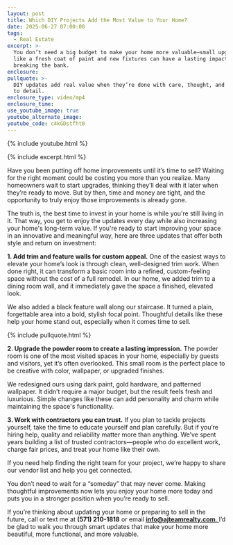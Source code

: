 ```yaml
---
layout: post
title: Which DIY Projects Add the Most Value to Your Home?
date: 2025-06-27 07:00:00
tags:
  - Real Estate
excerpt: >-
  You don’t need a big budget to make your home more valuable—small upgrades
  like a fresh coat of paint and new fixtures can have a lasting impact without
  breaking the bank.
enclosure:
pullquote: >-
  DIY updates add real value when they’re done with care, thought, and attention
  to detail.
enclosure_type: video/mp4
enclosure_time:
use_youtube_image: true
youtube_alternate_image:
youtube_code: c4kGDstfht0
---
```

{% include youtube.html %}

{% include excerpt.html %}

Have you been putting off home improvements until it’s time to sell? Waiting for the right moment could be costing you more than you realize. Many homeowners wait to start upgrades, thinking they’ll deal with it later when they’re ready to move. But by then, time and money are tight, and the opportunity to truly enjoy those improvements is already gone.

The truth is, the best time to invest in your home is while you're still living in it. That way, you get to enjoy the updates every day while also increasing your home's long-term value. If you're ready to start improving your space in an innovative and meaningful way, here are three updates that offer both style and return on investment:

**1\. Add trim and feature walls for custom appeal.** One of the easiest ways to elevate your home’s look is through clean, well-designed trim work. When done right, it can transform a basic room into a refined, custom-feeling space without the cost of a full remodel. In our home, we added trim to a dining room wall, and it immediately gave the space a finished, elevated look.

We also added a black feature wall along our staircase. It turned a plain, forgettable area into a bold, stylish focal point. Thoughtful details like these help your home stand out, especially when it comes time to sell.

{% include pullquote.html %}

**2\. Upgrade the powder room to create a lasting impression.** The powder room is one of the most visited spaces in your home, especially by guests and visitors, yet it’s often overlooked. This small room is the perfect place to be creative with color, wallpaper, or upgraded finishes.

We redesigned ours using dark paint, gold hardware, and patterned wallpaper. It didn’t require a major budget, but the result feels fresh and luxurious. Simple changes like these can add personality and charm while maintaining the space's functionality.

**3\. Work with contractors you can trust.** If you plan to tackle projects yourself, take the time to educate yourself and plan carefully. But if you’re hiring help, quality and reliability matter more than anything. We’ve spent years building a list of trusted contractors—people who do excellent work, charge fair prices, and treat your home like their own.

If you need help finding the right team for your project, we’re happy to share our vendor list and help you get connected.

You don’t need to wait for a “someday” that may never come. Making thoughtful improvements now lets you enjoy your home more today and puts you in a stronger position when you’re ready to sell.

If you’re thinking about updating your home or preparing to sell in the future, call or text me at **(571) 210-1818** or email [**<u>info@ajteamrealty.com</u>**<u>. </u>](mailto:info@ajteamrealty.com)I’d be glad to walk you through smart updates that make your home more beautiful, more functional, and more valuable.